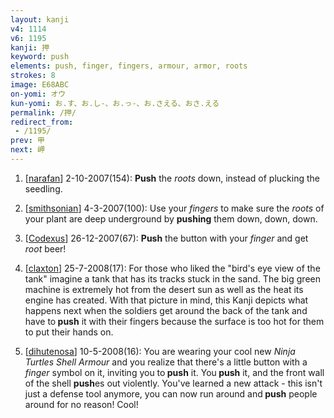 ```yaml
---
layout: kanji
v4: 1114
v6: 1195
kanji: 押
keyword: push
elements: push, finger, fingers, armour, armor, roots
strokes: 8
image: E68ABC
on-yomi: オウ
kun-yomi: お.す、お.し-、お.っ-、お.さえる、おさ.える
permalink: /押/
redirect_from:
 - /1195/
prev: 甲
next: 岬
---
```


1) [<a href="http://kanji.koohii.com/profile/narafan">narafan</a>] 2-10-2007(154): <strong>Push</strong> the <em>roots</em> down, instead of plucking the seedling.

2) [<a href="http://kanji.koohii.com/profile/smithsonian">smithsonian</a>] 4-3-2007(100): Use your <em>fingers</em> to make sure the <em>roots</em> of your plant are deep underground by <strong>pushing</strong> them down, down, down.

3) [<a href="http://kanji.koohii.com/profile/Codexus">Codexus</a>] 26-12-2007(67): <strong>Push</strong> the button with your <em>finger</em> and get <em>root</em> beer!

4) [<a href="http://kanji.koohii.com/profile/claxton">claxton</a>] 25-7-2008(17): For those who liked the &quot;bird&#039;s eye view of the tank&quot; imagine a tank that has its tracks stuck in the sand. The big green machine is extremely hot from the desert sun as well as the heat its engine has created. With that picture in mind, this Kanji depicts what happens next when the soldiers get around the back of the tank and have to<strong> push</strong> it with their fingers because the surface is too hot for them to put their hands on.

5) [<a href="http://kanji.koohii.com/profile/dihutenosa">dihutenosa</a>] 10-5-2008(16): You are wearing your cool new <em>Ninja Turtles Shell Armour</em> and you realize that there&#039;s a little button with a <em>finger</em> symbol on it, inviting you to<strong> push</strong> it. You<strong> push</strong> it, and the front wall of the shell <strong>push</strong>es out violently. You&#039;ve learned a new attack - this isn&#039;t just a defense tool anymore, you can now run around and<strong> push</strong> people around for no reason! Cool!

